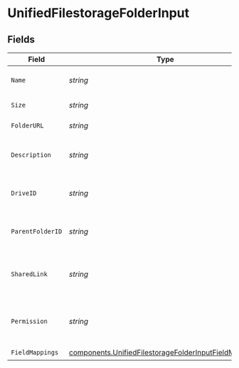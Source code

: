 # UnifiedFilestorageFolderInput


## Fields

| Field                                                                                                                          | Type                                                                                                                           | Required                                                                                                                       | Description                                                                                                                    |
| ------------------------------------------------------------------------------------------------------------------------------ | ------------------------------------------------------------------------------------------------------------------------------ | ------------------------------------------------------------------------------------------------------------------------------ | ------------------------------------------------------------------------------------------------------------------------------ |
| `Name`                                                                                                                         | *string*                                                                                                                       | :heavy_check_mark:                                                                                                             | The name of the folder                                                                                                         |
| `Size`                                                                                                                         | *string*                                                                                                                       | :heavy_check_mark:                                                                                                             | The size of the folder                                                                                                         |
| `FolderURL`                                                                                                                    | *string*                                                                                                                       | :heavy_check_mark:                                                                                                             | The url of the folder                                                                                                          |
| `Description`                                                                                                                  | *string*                                                                                                                       | :heavy_check_mark:                                                                                                             | The description of the folder                                                                                                  |
| `DriveID`                                                                                                                      | *string*                                                                                                                       | :heavy_check_mark:                                                                                                             | The UUID of the drive tied to the folder                                                                                       |
| `ParentFolderID`                                                                                                               | *string*                                                                                                                       | :heavy_check_mark:                                                                                                             | The UUID of the parent folder                                                                                                  |
| `SharedLink`                                                                                                                   | *string*                                                                                                                       | :heavy_check_mark:                                                                                                             | The UUID of the shared link tied to the folder                                                                                 |
| `Permission`                                                                                                                   | *string*                                                                                                                       | :heavy_check_mark:                                                                                                             | The UUID of the permission tied to the folder                                                                                  |
| `FieldMappings`                                                                                                                | [components.UnifiedFilestorageFolderInputFieldMappings](../../models/components/unifiedfilestoragefolderinputfieldmappings.md) | :heavy_check_mark:                                                                                                             | N/A                                                                                                                            |